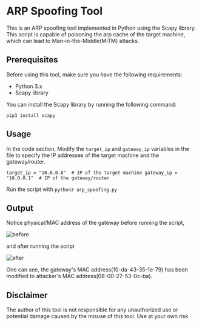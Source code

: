 # ARP Spoofing Tool

This is an ARP spoofing tool implemented in Python using the Scapy library. This script is capable of poisoning the arp cache of the target machine, which can lead to Man-in-the-Middle(MiTM) attacks.

## Prerequisites

Before using this tool, make sure you have the following requirements:

- Python 3.x
- Scapy library

You can install the Scapy library by running the following command:

`pip3 install scapy`

## Usage

In the code section, Modify the `target_ip` and `gateway_ip` variables in the file to specify the IP addresses of the target machine and the gateway/router.

`target_ip = "10.0.0.8"  # IP of the target machine
gateway_ip = "10.0.0.1"  # IP of the gateway/router`


Run the script with `python3 arp_spoofing.py`

## Output

Notice physical/MAC address of the gateway before running the script,

![before](https://github.com/Arjun4522/ARP_spoof/assets/94633408/cf125634-33ef-43f0-864a-ee503eaf0c56)

and after running the script

![after](https://github.com/Arjun4522/ARP_spoof/assets/94633408/205c572f-32a2-4b47-b3d1-7da0deac24e0)

One can see, the gateway's MAC address(10-da-43-35-1e-79) has been modified to attacker's MAC address(08-00-27-53-0c-ba).

## Disclaimer

The author of this tool is not responsible for any unauthorized use or potential damage caused by the misuse of this tool. Use at your own risk.
